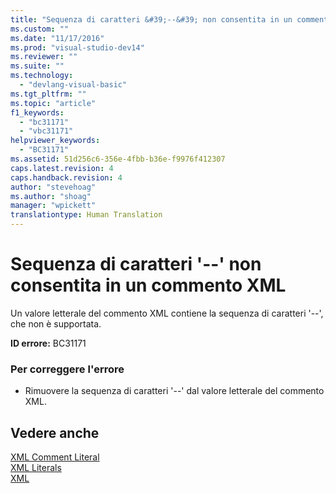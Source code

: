 ```yaml
---
title: "Sequenza di caratteri &#39;--&#39; non consentita in un commento XML | Microsoft Docs"
ms.custom: ""
ms.date: "11/17/2016"
ms.prod: "visual-studio-dev14"
ms.reviewer: ""
ms.suite: ""
ms.technology: 
  - "devlang-visual-basic"
ms.tgt_pltfrm: ""
ms.topic: "article"
f1_keywords: 
  - "bc31171"
  - "vbc31171"
helpviewer_keywords: 
  - "BC31171"
ms.assetid: 51d256c6-356e-4fbb-b36e-f9976f412307
caps.latest.revision: 4
caps.handback.revision: 4
author: "stevehoag"
ms.author: "shoag"
manager: "wpickett"
translationtype: Human Translation
---
```

# Sequenza di caratteri &#39;--&#39; non consentita in un commento XML
Un valore letterale del commento XML contiene la sequenza di caratteri '\-\-', che non è supportata.  
  
 **ID errore:** BC31171  
  
### Per correggere l'errore  
  
-   Rimuovere la sequenza di caratteri '\-\-' dal valore letterale del commento XML.  
  
## Vedere anche  
 [XML Comment Literal](../../visual-basic/language-reference/xml-literals/xml-comment-literal.md)   
 [XML Literals](../../visual-basic/language-reference/xml-literals/index.md)   
 [XML](../../visual-basic/programming-guide/language-features/xml/index.md)